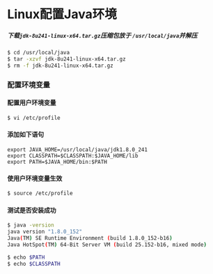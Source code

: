 #  Linux配置Java环境

##### 下载`jdk-8u241-linux-x64.tar.gz`压缩包放于 `/usr/local/java`并解压

```bash
$ cd /usr/local/java
$ tar -xzvf jdk-8u241-linux-x64.tar.gz
$ rm -f jdk-8u241-linux-x64.tar.gz
```

### 配置环境变量

#### 配置用户环境变量

```bash
$ vi /etc/profile
```

#### 添加如下语句

```text
export JAVA_HOME=/usr/local/java/jdk1.8.0_241
export CLASSPATH=$CLASSPATH:$JAVA_HOME/lib
export PATH=$JAVA_HOME/bin:$PATH
```

#### 使用户环境变量生效

```bash
$ source /etc/profile
```

#### 测试是否安装成功

```bash
$ java -version
java version "1.8.0_152"
Java(TM) SE Runtime Environment (build 1.8.0_152-b16)
Java HotSpot(TM) 64-Bit Server VM (build 25.152-b16, mixed mode)

$ echo $PATH
$ echo $CLASSPATH
```